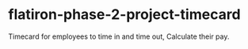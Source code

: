 # flatiron-phase-2-project-timecard
Timecard for employees to time in and time out, Calculate their pay.
